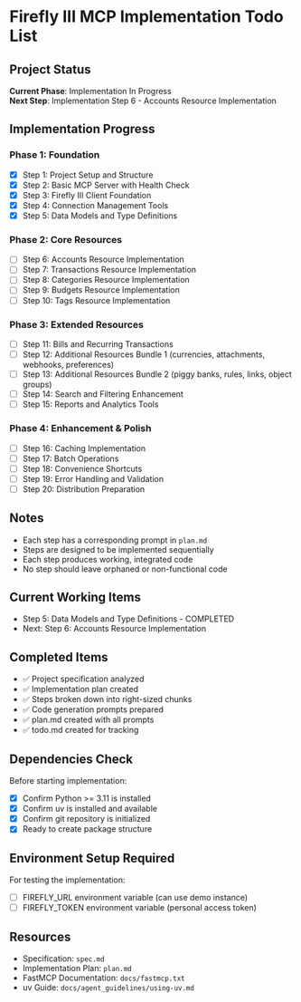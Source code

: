 # Firefly III MCP Implementation Todo List

## Project Status

**Current Phase**: Implementation In Progress  
**Next Step**: Implementation Step 6 - Accounts Resource Implementation

## Implementation Progress

### Phase 1: Foundation
- [x] Step 1: Project Setup and Structure
- [x] Step 2: Basic MCP Server with Health Check
- [x] Step 3: Firefly III Client Foundation
- [x] Step 4: Connection Management Tools
- [x] Step 5: Data Models and Type Definitions

### Phase 2: Core Resources
- [ ] Step 6: Accounts Resource Implementation
- [ ] Step 7: Transactions Resource Implementation
- [ ] Step 8: Categories Resource Implementation
- [ ] Step 9: Budgets Resource Implementation
- [ ] Step 10: Tags Resource Implementation

### Phase 3: Extended Resources
- [ ] Step 11: Bills and Recurring Transactions
- [ ] Step 12: Additional Resources Bundle 1 (currencies, attachments, webhooks, preferences)
- [ ] Step 13: Additional Resources Bundle 2 (piggy banks, rules, links, object groups)
- [ ] Step 14: Search and Filtering Enhancement
- [ ] Step 15: Reports and Analytics Tools

### Phase 4: Enhancement & Polish
- [ ] Step 16: Caching Implementation
- [ ] Step 17: Batch Operations
- [ ] Step 18: Convenience Shortcuts
- [ ] Step 19: Error Handling and Validation
- [ ] Step 20: Distribution Preparation

## Notes

- Each step has a corresponding prompt in `plan.md`
- Steps are designed to be implemented sequentially
- Each step produces working, integrated code
- No step should leave orphaned or non-functional code

## Current Working Items

- Step 5: Data Models and Type Definitions - COMPLETED
- Next: Step 6: Accounts Resource Implementation

## Completed Items

- ✅ Project specification analyzed
- ✅ Implementation plan created
- ✅ Steps broken down into right-sized chunks
- ✅ Code generation prompts prepared
- ✅ plan.md created with all prompts
- ✅ todo.md created for tracking

## Dependencies Check

Before starting implementation:
- [x] Confirm Python >= 3.11 is installed
- [x] Confirm uv is installed and available
- [x] Confirm git repository is initialized
- [x] Ready to create package structure

## Environment Setup Required

For testing the implementation:
- [ ] FIREFLY_URL environment variable (can use demo instance)
- [ ] FIREFLY_TOKEN environment variable (personal access token)

## Resources

- Specification: `spec.md`
- Implementation Plan: `plan.md`
- FastMCP Documentation: `docs/fastmcp.txt`
- uv Guide: `docs/agent_guidelines/using-uv.md`